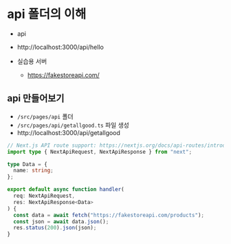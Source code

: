 # api 폴더의 이해

- api
- http://localhost:3000/api/hello

- 실습용 서버
  - https://fakestoreapi.com/

## api 만들어보기

- `/src/pages/api` 폴더
- `/src/pages/api/getallgood.ts` 파일 생성
- http://localhost:3000/api/getallgood

```ts
// Next.js API route support: https://nextjs.org/docs/api-routes/introduction
import type { NextApiRequest, NextApiResponse } from "next";

type Data = {
  name: string;
};

export default async function handler(
  req: NextApiRequest,
  res: NextApiResponse<Data>
) {
  const data = await fetch("https://fakestoreapi.com/products");
  const json = await data.json();
  res.status(200).json(json);
}
```
